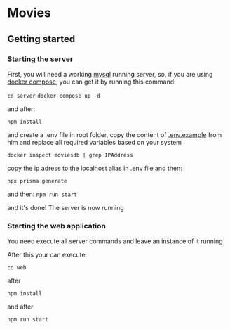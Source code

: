 # Movies

## Getting started

### Starting the server

First, you will need a working [mysql](https://www.mysql.com/) running server, so, if you are using [docker compose](https://docs.docker.com/compose/), you can get it by running this command:

`cd server`
`docker-compose up -d`

and after:

`npm install`

and create a .env file in root folder, copy the content of [.env.example](.env.example) from him and replace all required variables based on your system 

`docker inspect moviesdb | grep IPAddress`

copy the ip adress to the localhost alias in .env file and then:

`npx prisma generate`

and then: 
`npm run start`

and it's done! The server is now running

### Starting the web application

You need execute all server commands and leave an instance of it running

After this your can execute

`cd web`

after

`npm install`

and after

`npm run start`
